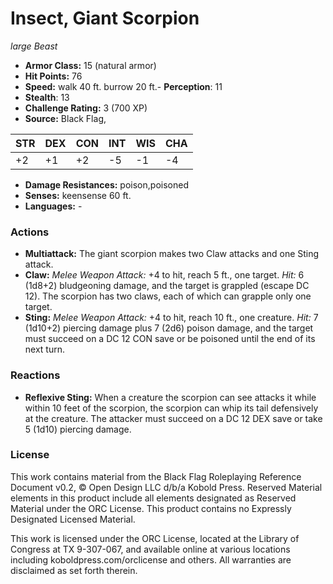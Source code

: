 # Insect, Giant Scorpion

*large* *Beast*

- **Armor Class:** 15 (natural armor)
- **Hit Points:** 76 
- **Speed:** walk 40 ft. burrow 20 ft.- **Perception**: 11
- **Stealth**: 13
- **Challenge Rating:** 3 (700 XP)
- **Source:** Black Flag,

| STR | DEX | CON | INT | WIS | CHA |
| --- | --- | --- | --- | --- | --- |
| +2 | +1 | +2 | -5 | -1 | -4 |

- **Damage Resistances:** poison,poisoned
- **Senses:** keensense 60 ft.
- **Languages:** -

### Actions

- **Multiattack:** The giant scorpion makes two Claw attacks and one Sting attack.
- **Claw:** _Melee Weapon Attack:_ +4 to hit, reach 5 ft., one target. _Hit:_ 6 (1d8+2) bludgeoning damage, and the target is grappled (escape DC 12). The scorpion has two claws, each of which can grapple only one target.
- **Sting:** _Melee Weapon Attack:_ +4 to hit, reach 10 ft., one creature. _Hit:_ 7 (1d10+2) piercing damage plus 7 (2d6) poison damage, and the target must succeed on a DC 12 CON save or be poisoned until the end of its next turn.

### Reactions

- **Reflexive Sting:** When a creature the scorpion can see attacks it while within 10 feet of the scorpion, the scorpion can whip its tail defensively at the creature. The attacker must succeed on a DC 12 DEX save or take 5 (1d10) piercing damage.


### License

This work contains material from the Black Flag Roleplaying Reference Document v0.2, © Open Design LLC d/b/a Kobold Press. Reserved Material elements in this product include all elements designated as Reserved Material under the ORC License. This product contains no Expressly Designated Licensed Material.

This work is licensed under the ORC License, located at the Library of Congress at TX 9-307-067, and available online at various locations including koboldpress.com/orclicense and others. All warranties are disclaimed as set forth therein.
